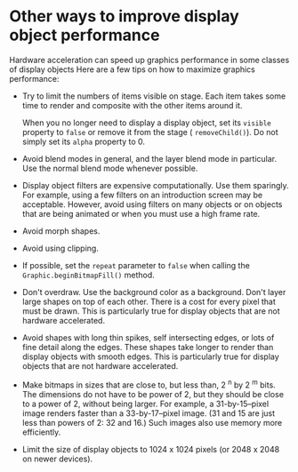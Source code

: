 # Other ways to improve display object performance

Hardware acceleration can speed up graphics performance in some classes of
display objects Here are a few tips on how to maximize graphics performance:

- Try to limit the numbers of items visible on stage. Each item takes some time
  to render and composite with the other items around it.

  When you no longer need to display a display object, set its `visible`
  property to `false` or remove it from the stage ( `removeChild()`). Do not
  simply set its `alpha` property to 0.

- Avoid blend modes in general, and the layer blend mode in particular. Use the
  normal blend mode whenever possible.

- Display object filters are expensive computationally. Use them sparingly. For
  example, using a few filters on an introduction screen may be acceptable.
  However, avoid using filters on many objects or on objects that are being
  animated or when you must use a high frame rate.

- Avoid morph shapes.

- Avoid using clipping.

- If possible, set the `repeat` parameter to `false` when calling the
  `Graphic.beginBitmapFill()` method.

- Don't overdraw. Use the background color as a background. Don't layer large
  shapes on top of each other. There is a cost for every pixel that must be
  drawn. This is particularly true for display objects that are not hardware
  accelerated.

- Avoid shapes with long thin spikes, self intersecting edges, or lots of fine
  detail along the edges. These shapes take longer to render than display
  objects with smooth edges. This is particularly true for display objects that
  are not hardware accelerated.

- Make bitmaps in sizes that are close to, but less than, 2 <sup>n</sup> by 2
  <sup>m</sup> bits. The dimensions do not have to be power of 2, but they
  should be close to a power of 2, without being larger. For example, a
  31-by-15–pixel image renders faster than a 33-by-17–pixel image. (31 and 15
  are just less than powers of 2: 32 and 16.) Such images also use memory more
  efficiently.

- Limit the size of display objects to 1024 x 1024 pixels (or 2048 x 2048 on
  newer devices).
